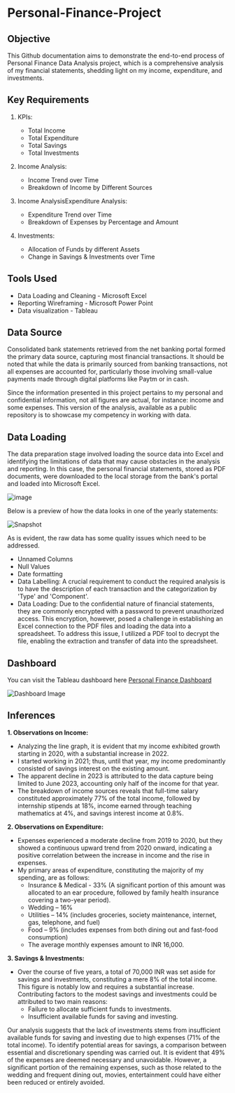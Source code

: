 # Personal-Finance-Project

## Objective
This Github documentation aims to demonstrate the end-to-end process of Personal Finance Data Analysis project, which is a comprehensive analysis of my financial statements, shedding light on my income, expenditure, and investments.

## Key Requirements
1. KPIs:
   - Total Income
   - Total Expenditure
   - Total Savings
   - Total Investments

2. Income Analysis:
   - Income Trend over Time
   - Breakdown of Income by Different Sources

3. Income AnalysisExpenditure Analysis:
   - Expenditure Trend over Time
   - Breakdown of Expenses by Percentage and Amount

6. Investments:
   - Allocation of Funds by different Assets
   - Change in Savings & Investments over Time

## Tools Used
- Data Loading and Cleaning - Microsoft Excel
- Reporting Wireframing - Microsoft Power Point
- Data visualization - Tableau

## Data Source
Consolidated bank statements retrieved from the net banking portal formed the primary data source, capturing most financial transactions. It should be noted that while the data is primarily sourced from banking transactions, not all expenses are accounted for, particularly those involving small-value payments made through digital platforms like Paytm or in cash.

Since the information presented in this project pertains to my personal and confidential information, not all figures are actual, for instance: income and some expenses. This version of the analysis, available as a public repository is to showcase my competency in working with data.

## Data Loading
The data preparation stage involved loading the source data into Excel and identifying the limitations of data that may cause obstacles in the analysis and reporting. 
In this case, the personal financial statements, stored as PDF documents, were downloaded to the local storage from the bank's portal and loaded into Microsoft Excel.

![image](https://github.com/tusharkalal20/Personal-Finance-Project/assets/67863411/a6b9da25-5515-4b95-95cb-d3faa0ad36fd)


Below is a preview of how the data looks in one of the yearly statements:

![Snapshot](https://github.com/tusharkalal20/Personal-Finance-Project/assets/67863411/f2bf68ed-5cf6-466c-8f0a-70d9edfc0837)


As is evident, the raw data has some quality issues which need to be addressed.
- Unnamed Columns
- Null Values
- Date formatting
- Data Labelling: A crucial requirement to conduct the required analysis is to have the description of each transaction and the categorization by 'Type' and 'Component'.
- Data Loading: Due to the confidential nature of financial statements, they are commonly encrypted with a password to prevent unauthorized access. This encryption, however, posed a challenge in establishing an Excel connection to the PDF files and loading the data into a spreadsheet. To address this issue, I utilized a PDF tool to decrypt the file, enabling the extraction and transfer of data into the spreadsheet.

## Dashboard
You can visit the Tableau dashboard here [Personal Finance Dashboard](https://public.tableau.com/app/profile/tushar.kalal/viz/PersonalFinanceDashboard2/Dashboard)

![Dashboard Image](https://github.com/tusharkalal20/Personal-Finance-Project/assets/67863411/0a789ea5-4049-4a2e-a19f-61906e32e84a)



## Inferences
**1. Observations on Income:**
- Analyzing the line graph, it is evident that my income exhibited growth starting in 2020, with a substantial increase in 2022.
- I started working in 2021; thus, until that year, my income predominantly consisted of savings interest on the existing amount.
- The apparent decline in 2023 is attributed to the data capture being limited to June 2023, accounting only half of the income for that year.
- The breakdown of income sources reveals that full-time salary constituted approximately 77% of the total income, followed by internship stipends at 18%, income earned through teaching mathematics at 4%, and savings interest income at 0.8%.


**2. Observations on Expenditure:**
- Expenses experienced a moderate decline from 2019 to 2020, but they showed a continuous upward trend from 2020 onward, indicating a positive correlation between the increase in income and the rise in expenses.
- My primary areas of expenditure, constituting the majority of my spending, are as follows:
   - Insurance & Medical - 33% (A significant portion of this amount was allocated to an ear procedure, followed by family health insurance covering a two-year period).
   - Wedding – 16%
   - Utilities – 14% (includes groceries, society maintenance, internet, gas, telephone, and fuel)
   - Food – 9% (includes expenses from both dining out and fast-food consumption)
   - The average monthly expenses amount to INR 16,000.

**3. Savings & Investments:**
   - Over the course of five years, a total of 70,000 INR was set aside for savings and investments, constituting a mere 8% of the total income. This figure is notably low and requires a substantial increase. Contributing factors to the modest savings and investments could be attributed to two main reasons:
      - Failure to allocate sufficient funds to investments.
      - Insufficient available funds for saving and investing.
      
Our analysis suggests that the lack of investments stems from insufficient available funds for saving and investing due to high expenses (71% of the total income). To identify potential areas for savings, a comparison between essential and discretionary spending was carried out. It is evident that 49% of the expenses are deemed necessary and unavoidable. However, a significant portion of the remaining expenses, such as those related to the wedding and frequent dining out, movies, entertainment could have either been reduced or entirely avoided.
